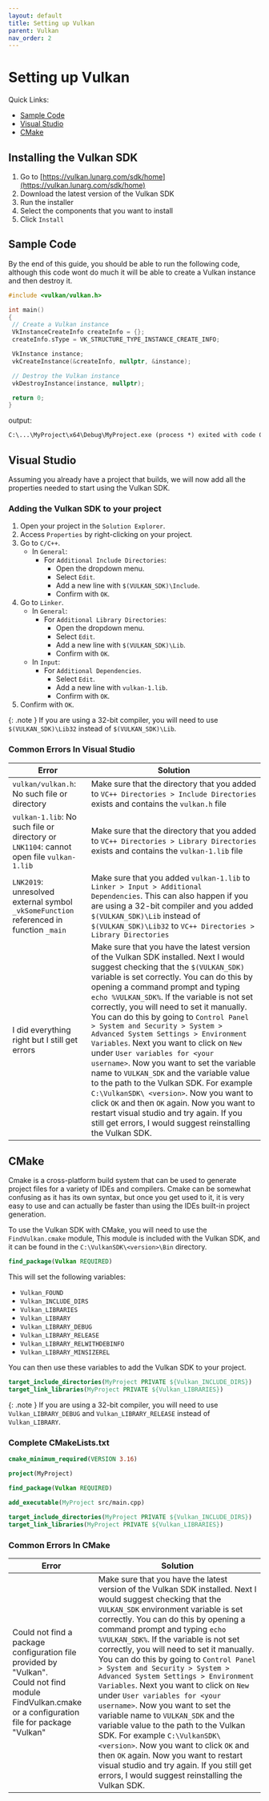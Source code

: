 ```yaml
---
layout: default
title: Setting up Vulkan
parent: Vulkan
nav_order: 2
---
```


# Setting up Vulkan

Quick Links:

- [Sample Code](#sample-code)
- [Visual Studio](#visual-studio)
- [CMake](#cmake)

## Installing the Vulkan SDK

1. Go to [https://vulkan.lunarg.com/sdk/home](https://vulkan.lunarg.com/sdk/home)
2. Download the latest version of the Vulkan SDK
3. Run the installer
4. Select the components that you want to install
5. Click `Install`

## Sample Code

By the end of this guide, you should be able to run the following code, although this code wont do much it will be able to create a Vulkan instance and then destroy it.

```cpp
#include <vulkan/vulkan.h>

int main()
{
 // Create a Vulkan instance
 VkInstanceCreateInfo createInfo = {};
 createInfo.sType = VK_STRUCTURE_TYPE_INSTANCE_CREATE_INFO;

 VkInstance instance;
 vkCreateInstance(&createInfo, nullptr, &instance);

 // Destroy the Vulkan instance
 vkDestroyInstance(instance, nullptr);

 return 0;
}

```

output:

```txt
C:\...\MyProject\x64\Debug\MyProject.exe (process *) exited with code 0.
```


## Visual Studio

Assuming you already have a project that builds, we will now add all the properties needed to start using the Vulkan SDK.

### Adding the Vulkan SDK to your project

1. Open your project in the `Solution Explorer`.
2. Access `Properties` by right-clicking on your project.
3. Go to `C/C++`.
   - In `General`:
     - For `Additional Include Directories`:
       - Open the dropdown menu.
       - Select `Edit`.
       - Add a new line with `$(VULKAN_SDK)\Include`.
       - Confirm with `OK`.
4. Go to `Linker`.
   - In `General`:
     - For `Additional Library Directories`:
       - Open the dropdown menu.
       - Select `Edit`.
       - Add a new line with `$(VULKAN_SDK)\Lib`.
       - Confirm with `OK`.
   - In `Input`:
     - For `Additional Dependencies`.
       - Select `Edit`.
       - Add a new line with `vulkan-1.lib`.
       - Confirm with `OK`.
5. Confirm with `OK`.

{: .note }
If you are using a 32-bit compiler, you will need to use `$(VULKAN_SDK)\Lib32` instead of `$(VULKAN_SDK)\Lib`.

### Common Errors In Visual Studio

| Error | Solution |
| --- | --- |
| `vulkan/vulkan.h`: No such file or directory | Make sure that the directory that you added to `VC++ Directories > Include Directories` exists and contains the `vulkan.h` file|
| `vulkan-1.lib`: No such file or directory or `LNK1104`: cannot open file `vulkan-1.lib` | Make sure that the directory that you added to `VC++ Directories > Library Directories` exists and contains the `vulkan-1.lib` file |
| `LNK2019`: unresolved external symbol `_vkSomeFunction` referenced in function `_main` | Make sure that you added `vulkan-1.lib` to `Linker > Input > Additional Dependencies`. This can also happen if you are using a 32-bit compiler and you added `$(VULKAN_SDK)\Lib` instead of `$(VULKAN_SDK)\Lib32` to `VC++ Directories > Library Directories` |
| I did everything right but I still get errors | Make sure that you have the latest version of the Vulkan SDK installed. Next I would suggest checking that the `$(VULKAN_SDK)` variable is set correctly. You can do this by opening a command prompt and typing `echo %VULKAN_SDK%`. If the variable is not set correctly, you will need to set it manually. You can do this by going to `Control Panel > System and Security > System > Advanced System Settings > Environment Variables`. Next you want to click on `New` under `User variables for <your username>`. Now you want to set the variable name to `VULKAN_SDK` and the variable value to the path to the Vulkan SDK. For example `C:\VulkanSDK\ <version>`. Now you want to click `OK` and then `OK` again. Now you want to restart visual studio and try again. If you still get errors, I would suggest reinstalling the Vulkan SDK. |


## CMake

Cmake is a cross-platform build system that can be used to generate project files for a variety of IDEs and compilers.
Cmake can be somewhat confusing as it has its own syntax, but once you get used to it, it is very easy to use and can actually be faster than using the IDEs built-in project generation.

To use the Vulkan SDK with CMake, you will need to use the `FindVulkan.cmake` module, This module is included with the Vulkan SDK, and it can be found in the `C:\VulkanSDK\<version>\Bin` directory.

```cmake
find_package(Vulkan REQUIRED)
```

This will set the following variables:

- `Vulkan_FOUND`
- `Vulkan_INCLUDE_DIRS`
- `Vulkan_LIBRARIES`
- `Vulkan_LIBRARY`
- `Vulkan_LIBRARY_DEBUG`
- `Vulkan_LIBRARY_RELEASE`
- `Vulkan_LIBRARY_RELWITHDEBINFO`
- `Vulkan_LIBRARY_MINSIZEREL`

You can then use these variables to add the Vulkan SDK to your project.

```cmake
target_include_directories(MyProject PRIVATE ${Vulkan_INCLUDE_DIRS})
target_link_libraries(MyProject PRIVATE ${Vulkan_LIBRARIES})
```

{: .note }
If you are using a 32-bit compiler, you will need to use `Vulkan_LIBRARY_DEBUG` and `Vulkan_LIBRARY_RELEASE` instead of `Vulkan_LIBRARY`.

### Complete CMakeLists.txt

```cmake
cmake_minimum_required(VERSION 3.16)

project(MyProject)

find_package(Vulkan REQUIRED)

add_executable(MyProject src/main.cpp)

target_include_directories(MyProject PRIVATE ${Vulkan_INCLUDE_DIRS})
target_link_libraries(MyProject PRIVATE ${Vulkan_LIBRARIES})
```

### Common Errors In CMake

| Error | Solution |
| --- | --- |
| Could not find a package configuration file provided by "Vulkan". <br> Could not find module FindVulkan.cmake or a configuration file for package "Vulkan" | Make sure that you have the latest version of the Vulkan SDK installed. Next I would suggest checking that the `VULKAN_SDK` environment variable is set correctly. You can do this by opening a command prompt and typing `echo %VULKAN_SDK%`. If the variable is not set correctly, you will need to set it manually. You can do this by going to `Control Panel > System and Security > System > Advanced System Settings > Environment Variables`. Next you want to click on `New` under `User variables for <your username>`. Now you want to set the variable name to `VULKAN_SDK` and the variable value to the path to the Vulkan SDK. For example `C:\VulkanSDK\ <version>`. Now you want to click `OK` and then `OK` again. Now you want to restart visual studio and try again. If you still get errors, I would suggest reinstalling the Vulkan SDK. |
